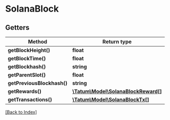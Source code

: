 # SolanaBlock

## Getters

Method | Return type | Description | Notes
------------ | ------------- | ------------- | -------------
**getBlockHeight()** | **float** |  | [optional]
**getBlockTime()** | **float** |  | [optional]
**getBlockhash()** | **string** |  | [optional]
**getParentSlot()** | **float** |  | [optional]
**getPreviousBlockhash()** | **string** |  | [optional]
**getRewards()** | [**\Tatum\Model\SolanaBlockReward[]**](SolanaBlockReward.md) |  | [optional]
**getTransactions()** | [**\Tatum\Model\SolanaBlockTx[]**](SolanaBlockTx.md) |  | [optional]

[[Back to Index]](../index.md)
